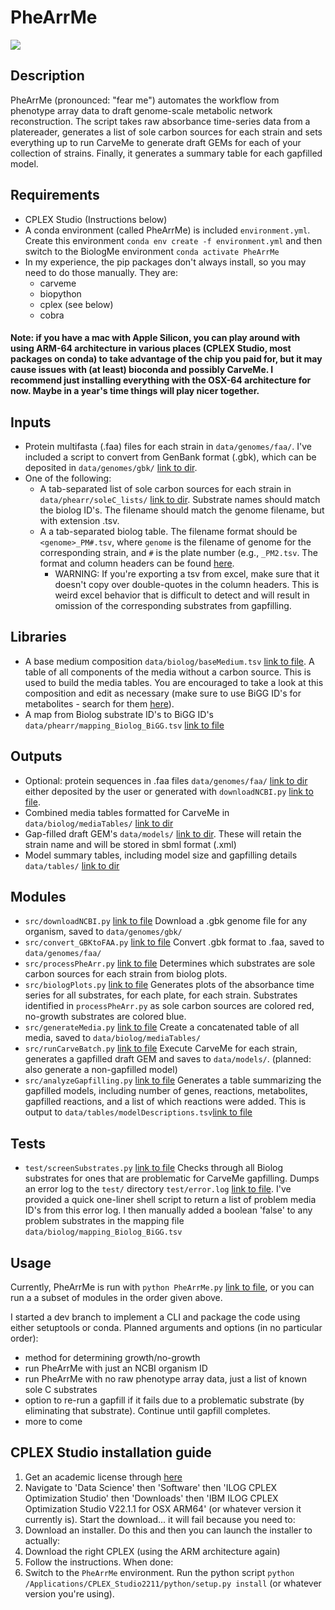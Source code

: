 # PheArrMe

![](https://github.com/jrcasey/PheArrMe/docs/PinB_FearMe.gif)

## Description
PheArrMe (pronounced: "fear me") automates the workflow from phenotype array data to draft genome-scale metabolic network reconstruction. The script takes raw absorbance time-series data from a platereader, generates a list of sole carbon sources for each strain and sets everything up to run CarveMe to generate draft GEMs for each of your collection of strains. Finally, it generates a summary table for each gapfilled model. 

## Requirements
- CPLEX Studio (Instructions below)
- A conda environment (called PheArrMe) is included `environment.yml`.  Create this environment `conda env create -f environment.yml` and then switch to the BiologMe environment `conda activate PheArrMe`
- In my experience, the pip packages don't always install, so you may need to do those manually. They are:
	- carveme
	- biopython
	- cplex (see below)
	- cobra

#### Note: if you have a mac with Apple Silicon, you can play around with using ARM-64 architecture in various places (CPLEX Studio, most packages on conda) to take advantage of the chip you paid for, but it may cause issues with (at least) bioconda and possibly CarveMe. I recommend just installing everything with the OSX-64 architecture for now. Maybe in a year's time things will play nicer together. 

## Inputs
- Protein multifasta (.faa) files for each strain in `data/genomes/faa/`. I've included a script to convert from GenBank format (.gbk), which can be deposited in `data/genomes/gbk/` [link to dir](data/genomes/gbk/). 
- One of the following:
 	- A tab-separated list of sole carbon sources for each strain in `data/phearr/soleC_lists/` [link to dir](data/phearr/soleC_lists/). Substrate names should match the biolog ID's. The filename should match the genome filename, but with extension .tsv.
 	- A a tab-separated biolog table. The filename format should be `<genome>_PM#.tsv`, where `genome` is the filename of genome for the corresponding strain, and `#` is the plate number (e.g., `_PM2.tsv`. The format and column headers can be found [here](docs/examples/exampleBiologData.tsv).
 	 	- WARNING: If you're exporting a tsv from excel, make sure that it doesn't copy over double-quotes in the column headers. This is weird excel behavior that is difficult to detect and will result in omission of the corresponding substrates from gapfilling. 

## Libraries
- A base medium composition `data/biolog/baseMedium.tsv` [link to file](data/phearr/baseMedium.tsv). A table of all components of the media without a carbon source. This is used to build the media tables. You are encouraged to take a look at this composition and edit as necessary (make sure to use BiGG ID's for metabolites - search for them [here](http://bigg.ucsd.edu/)).  
- A map from Biolog substrate ID's to BiGG ID's `data/phearr/mapping_Biolog_BiGG.tsv` [link to file](data/phearr/mapping_Biolog_BiGG.tsv)

## Outputs
- Optional: protein sequences in .faa files `data/genomes/faa/` [link to dir](data/genomes/faa/) either deposited by the user or generated with `downloadNCBI.py` [link to file](src/downloadNCBI.py).
- Combined media tables formatted for CarveMe in `data/biolog/mediaTables/` [link to dir](data/phearr/mediaTables/)
- Gap-filled draft GEM's `data/models/` [link to dir](data/models/). These will retain the strain name and will be stored in sbml format (.xml)
- Model summary tables, including model size and gapfilling details `data/tables/` [link to dir](data/tables/)

## Modules
- `src/downloadNCBI.py` [link to file](src/downloadNCBI.py) Download a .gbk genome file for any organism, saved to `data/genomes/gbk/`
- `src/convert_GBKtoFAA.py` [link to file](src/convert_GBKtoFAA.py) Convert .gbk format to .faa, saved to `data/genomes/faa/`
- `src/processPheArr.py` [link to file](src/processPheArr.py) Determines which substrates are sole carbon sources for each strain from biolog plots.
- `src/biologPlots.py` [link to file](src/PheArrPlots.py) Generates plots of the absorbance time series for all substrates, for each plate, for each strain. Substrates identified in `processPheArr.py` as sole carbon sources are colored red, no-growth substrates are colored blue.  
- `src/generateMedia.py` [link to file](src/generateMedia.py) Create a concatenated table of all media, saved to `data/biolog/mediaTables/`
- `src/runCarveBatch.py` [link to file](src/runCarveBatch.py) Execute CarveMe for each strain, generates a gapfilled draft GEM and saves to `data/models/`. (planned: also generate a non-gapfilled model)
- `src/analyzeGapfilling.py` [link to file](src/analyzeGapfilling.py) Generates a table summarizing the gapfilled models, including number of genes, reactions, metabolites, gapfilled reactions, and a list of which reactions were added. This is output to `data/tables/modelDescriptions.tsv`[link to file](data/tables/modelDescriptions.tsv)

## Tests
- `test/screenSubstrates.py` [link to file](test/screenSubstrates.py) Checks through all Biolog substrates for ones that are problematic for CarveMe gapfilling. Dumps an error log to the `test/` directory `test/error.log` [link to file](test/error.log). I've provided a quick one-liner shell script to return a list of problem media ID's from this error log. I then manually added a boolean 'false' to any problem substrates in the mapping file `data/biolog/mapping_Biolog_BiGG.tsv`

   
## Usage
Currently, PheArrMe is run with `python PheArrMe.py` [link to file](biologme.py), or you can run a a subset of modules in the order given above.  

I started a dev branch to implement a CLI and package the code using either setuptools or conda. Planned arguments and options (in no particular order): 

- method for determining growth/no-growth
- run PheArrMe with just an NCBI organism ID
- run PheArrMe with no raw phenotype array data, just a list of known sole C substrates
- option to re-run a gapfill if it fails due to a problematic substrate (by eliminating that substrate). Continue until gapfill completes.
- more to come

## CPLEX Studio installation guide
1. Get an academic license through [here](https://academic.ibm.com/a2mt/email-auth)
2. Navigate to 'Data Science' then 'Software' then 'ILOG CPLEX Optimization Studio' then 'Downloads' then 'IBM ILOG CPLEX Optimization Studio V22.1.1 for OSX ARM64' (or whatever version it currently is). Start the download... it will fail because you need to:
3. Download an installer. Do this and then you can launch the installer to actually:
4. Download the right CPLEX (using the ARM architecture again)
5. Follow the instructions. When done:
6. Switch to the `PheArrMe` environment. Run the python script `python /Applications/CPLEX_Studio2211/python/setup.py install` (or whatever version you're using). 
